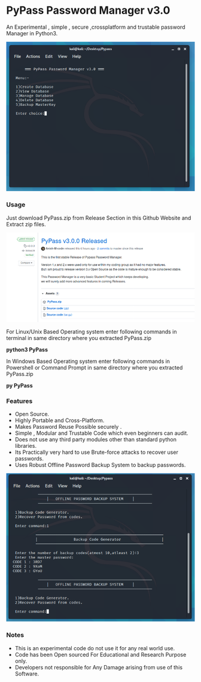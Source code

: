 # PyPass Password Manager v3.0

<p>An Experimental , simple , secure ,crossplatform and trustable password Manager in Python3.</p>
<img src="https://github.com/Anish-M-code/PyPass/blob/master/screenshots/1.cleaned.png">

### Usage
<p> Just download PyPass.zip from Release Section in this Github Website and Extract zip files.</p>
<img src="https://github.com/Anish-M-code/PyPass/blob/master/screenshots/release.cleaned.png">
<p>For Linux/Unix Based Operating system enter following commands in terminal in same directory where you extracted PyPass.zip</p>

<p><b>python3 PyPass</b></p>

<p> In Windows Based Operating system enter following commands in Powershell or Command Prompt in same directory where you extracted PyPass.zip</p>

 <p><b>py PyPass</b></p>
 
 ### Features
 * Open Source.
 * Highly Portable and Cross-Platform.
 * Makes Password Reuse Possible securely .
 * Simple , Modular and Trustable Code which even beginners can audit.
 * Does not use any third party modules other than standard python libraries.
 * Its Practically very hard to use Brute-force attacks to recover user passwords.
 * Uses Robust Offline Password Backup System to backup passwords. 
 
 <img src="https://github.com/Anish-M-code/PyPass/blob/master/screenshots/10.cleaned.png">
 
 ### Notes
 * This is an experimental code do not use it for any real world use.
 * Code has been Open sourced For Educational and Research Purpose only.
 * Developers not responsible for Any Damage arising from use of this Software.
 




